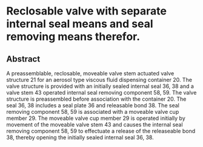 # Reclosable valve with separate internal seal means and seal removing means therefor.

## Abstract
A preassemblable, reclosable, moveable valve stem actuated valve structure 21 for an aerosol type viscous fluid dispensing container 20. The valve structure is provided with an initially sealed internal seal 36, 38 and a valve stem 43 operated internal seal removing component 58, 59. The valve structure is preassembled before association with the container 20. The seal 36, 38 includes a seal plate 36 and releasable bond 38. The seal removing component 58, 59 is associated with a moveable valve cup member 29. The moveable valve cup member 29 is operated initially by movement of the moveable valve stem 43 and causes the internal seal removing component 58, 59 to effectuate a release of the releaseable bond 38, thereby opening the initially sealed internal seal 36, 38.